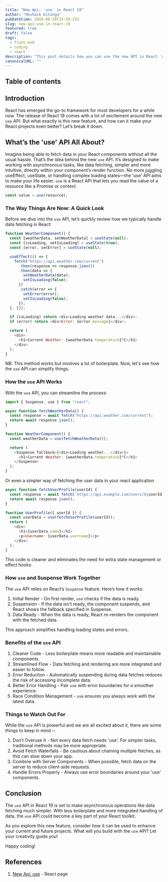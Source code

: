 ```yaml
---
title: "New Api: `use` in React 19"
author: "Meshack Kitonga"
pubDatetime: 2024-08-20T15:58:25Z
slug: new-api:use-in-react-19
featured: true
draft: false
tags:
  - front-end
  - coding
  - react
description: "This post details how you can use the new API in React `use` to enhance your application."
canonicalURL: ""
---
```


## Table of contents

## Introduction

React has emerged the go-to framework for most developers for a while now. The release of React 19 comes with a lot of excitement around the new `use` API. But what exactly is this new feature, and how can it make your React projects even better? Let’s break it down.

## What’s the 'use' API All About?

Imagine being able to fetch data in your React components without all the usual hassle. That’s the idea behind the new `use` API.
It’s designed to make working with asynchronous tasks, like data fetching, simpler and more intuitive, directly within your component’s render function. No more juggling useEffect, useState, or handling complex loading states—the 'use' API aims to make your life easier.
`use` is a React API that lets you read the value of a resource like a Promise or context.

```javascript
const value = use(resource);
```

### The Way Things Are Now: A Quick Look

Before we dive into the `use` API, let’s quickly review how we typically handle data fetching in React:

```javascript
function WeatherComponent() {
  const [weatherData, setWeatherData] = useState(null);
  const [isLoading, setIsLoading] = useState(true);
  const [error, setError] = useState(null);

  useEffect(() => {
    fetch("https://api.weather.com/current")
      .then(response => response.json())
      .then(data => {
        setWeatherData(data);
        setIsLoading(false);
      })
      .catch(error => {
        setError(error);
        setIsLoading(false);
      });
  }, []);

  if (isLoading) return <div>Loading weather data...</div>;
  if (error) return <div>Error: {error.message}</div>;

  return (
    <div>
      <h1>Current Weather: {weatherData.temperature}°C</h1>
    </div>
  );
}
```

NB: This method works but involves a lot of boilerplate. Now, let's see how the `use` API can simplify things.

### How the `use` API Works

With the `use` API, you can streamline the process:

```javascript
import { Suspense, use } from "react";

async function fetchWeatherData() {
  const response = await fetch("https://api.weather.com/current");
  return await response.json();
}

function WeatherComponent() {
  const weatherData = use(fetchWeatherData());

  return (
    <Suspense fallback={<div>Loading weather...</div>}>
      <h1>Current Weather: {weatherData.temperature}°C</h1>
    </Suspense>
  );
}
```

Or even a simpler way of fetching the user data in your react application

```javascript
async function fetchUserProfile(userId) {
  const response = await fetch(`https://api.example.com/users/${userId}`);
  return await response.json();
}

function UserProfile({ userId }) {
  const userData = use(fetchUserProfile(userId));
  return (
    <div>
      <h1>{userData.name}</h1>
      <p>Username: {userData.username}</p>
    </div>
  );
}
```

This code is cleaner and eliminates the need for extra state management or effect hooks.

### How `use` and Suspense Work Together

The `use` API relies on React’s `Suspense` feature. Here’s how it works:

1. Initial Render - On first render, `use` checks if the data is ready.
2. Suspension - If the data isn’t ready, the component suspends, and React shows the fallback specified in Suspense.
3. Data Ready - When the data is ready, React re-renders the component with the fetched data.

This approach simplifies handling loading states and errors.

### Benefits of the `use` API

1. Cleaner Code - Less boilerplate means more readable and maintainable components.
2. Streamlined Flow - Data fetching and rendering are more integrated and easier to follow.
3. Error Reduction - Automatically suspending during data fetches reduces the risk of accessing incomplete data.
4. Better Error Handling - Pair `use` with error boundaries for a smoother experience.
5. Race Condition Management - `use` ensures you always work with the latest data.

### Things to Watch Out For

While the `use` API is powerful and we are all excited about it, there are some things to keep in mind :-

1. Don’t Overuse It - Not every data fetch needs 'use'. For simpler tasks, traditional methods may be more appropriate.
2. Avoid Fetch Waterfalls - Be cautious about chaining multiple fetches, as this can slow down your app.
3. Combine with Server Components - When possible, fetch data on the server to reduce client-side requests.
4. Handle Errors Properly - Always use error boundaries around your 'use' components.

## Conclusion

The `use` API in React 19 is set to make asynchronous operations like data fetching much simpler. With less boilerplate and more integrated handling of data, the `use` API could become a key part of your React toolkit.

As you explore this new feature, consider how it can be used to enhance your current and future projects. What will you build with the `use` API? Let your creativity guide you!

Happy coding!

## References

1. [New Api: use](https://react.dev/reference/react/use) - React page
